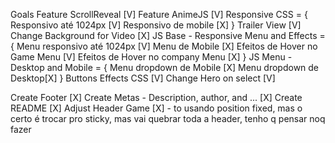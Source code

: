 Goals
Feature ScrollReveal [V]
Feature AnimeJS [V]
Responsive CSS = {
    Responsivo até 1024px [V]
    Responsivo de mobile [X]
}
Trailer View [V]
Change Background for Video [X]
JS Base - Responsive Menu and Effects = {
    Menu responsivo até 1024px [V]
    Menu de Mobile [X]
    Efeitos de Hover no Game Menu [V]
    Efeitos de Hover no company Menu [X]
}
JS Menu - Desktop and Mobile = {
    Menu dropdown de Mobile [X]
    Menu dropdown de Desktop[X]
}
Buttons Effects CSS [V]
Change Hero on select [V]

Create Footer [X]
Create Metas - Description, author, and ... [X]
Create README [X]
Adjust Header Game  [X] - to usando position fixed, mas o certo é trocar pro sticky, mas vai quebrar toda a header, tenho q pensar noq fazer

